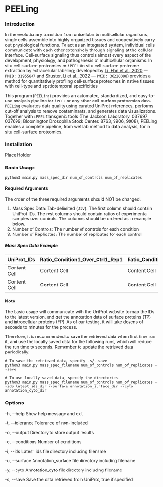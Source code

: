 # PEELing


### Introduction
In the evolutionary transition from unicellular to multicellular organisms, single cells assemble into highly organized tissues and cooperatively carry out physiological functions. To act as an integrated system, individual cells communicate with each other extensively through signaling at the cellular interface. Cell-surface signaling thus controls almost every aspect of the development, physiology, and pathogenesis of multicellular organisms. In situ cell-surface proteomics or `iPEEL` (in situ cell-surface proteome extraction by extracellular labeling; developed by [Li, Han et al., 2020](https://pubmed.ncbi.nlm.nih.gov/31955847/) — `PMID: 31955847` and [Shuster, Li et al., 2022](https://pubmed.ncbi.nlm.nih.gov/36220098/) — `PMID: 36220098`) provides a method for quantitatively profiling cell-surface proteomes in native tissues with cell-type and spatiotemporal specificities. 

This program (`PEELing`) provides an automated, standardized, and easy-to-use analysis pipeline for `iPEEL` or any other cell-surface proteomics data. `PEELing` evaluates data quality using curated UniProt references, performs cut-off analysis to remove contaminants, and generates data visualizations. Together with `iPEEL` transgenic tools (The Jackson Laboratory: 037697, 037699; Bloomington Drosophila Stock Center: 8763, 9906, 9908), PEELing enables a complete pipeline, from wet lab method to data analysis, for in situ cell-surface proteomics.

### Installation
Place Holder

### Basic Usage
```
python3 main.py mass_spec_dir num_of_controls num_of_replicates
```
#### Required Arguments
The order of the three required arguments should NOT be changed.
1. Mass Spec Data:    Tab-delimited (.tsv). The first column should contain UniProt IDs. The rest columns should contain ratios of experimental samples over controls. The columns should be ordered as in example below.
2. Number of Controls:    The number of controls for each condition
3. Number of Replicates:    The number of replicates for each control

##### Mass Spec Data Example
| UniProt_IDs  | Ratio_Condition1_Over_Ctrl1_Rep1 | Ratio_Condition1_Over_Ctrl1_Rep2 | Ratio_Condition1_Over_Ctrl2_Rep1 | Ratio_Condition1_Over_Ctrl2_Rep2 | Ratio_Condition2_... |
| ------------ | -------------------------------- | -------------------------------- | -------------------------------- | -------------------------------- | -------------------- |
| Content Cell |           Content Cell           |           Content Cell           |           Content Cell           |           Content Cell           |     Content Cell     |
| Content Cell |           Content Cell           |           Content Cell           |           Content Cell           |           Content Cell           |     Content Cell     |

#### Note
The basic usage will communicate with the UniProt website to map the IDs to the latest version, and get the annotation data of surface proteins (TP) and introcellular proteins (FP). As of our testing, it will take dozens of seconds to minutes for the process. 

Therefore, it is recommended to save the retrieved data when first time run it, and use the locally saved data for the following runs, which will reduce the run time to seconds. Remember to update the retrieved data periodically.
```
# To save the retrieved data, specify -s/--save
python3 main.py mass_spec_filename num_of_controls num_of_replicates --save

# To use locally saved data, specify the directories
python3 main.py mass_spec_filename num_of_controls num_of_replicates --ids latest_ids_dir --surface annotation_surface_dir --cyto annotation_cyto_dir
```

### Options
-h, --help    Show help message and exit

-t, --tolerance    Tolerance of non-included

-o, --output    Directory to store output results

-c, --conditions    Number of conditions

-i, --ids    Latest_ids file directory including filename

-u, --surface    Annotation_surface file directory including filename

-y, --cyto    Annotation_cyto file directory including filename

-s, --save    Save the data retrieved from UniProt, true if specified

